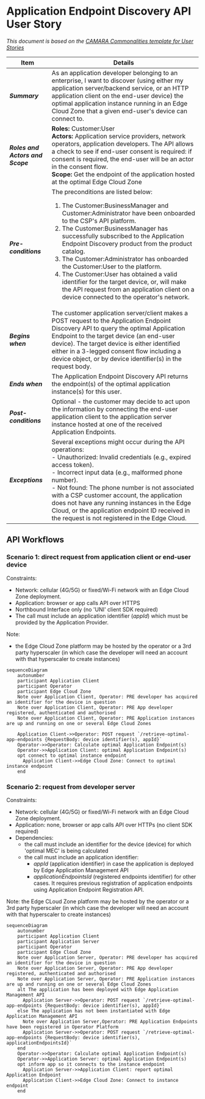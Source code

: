 
# Application Endpoint Discovery API  User Story

_This document is based on the [CAMARA Commonalities template for User Stories](https://github.com/camaraproject/Commonalities/blob/main/documentation/Userstory-template.md)_

| **Item** | **Details** |
| ---- | ------- |
| **_Summary_** | As an application developer belonging to an enterprise, I want to discover (using either my application server/backend service, or an HTTP application client on the end-user device) the optimal application instance running in an Edge Cloud Zone that a given end-user's device can connect to. |
| **_Roles and Actors and Scope_** | **Roles:** Customer:User<br> **Actors:** Application service providers, network operators, application developers. The API allows a check to see if end-user consent is required: if consent is required, the end-user will be an actor in the consent flow. <br> **Scope:** Get the endpoint of the application hosted at the optimal Edge Cloud Zone |
| **_Pre-conditions_** |The preconditions are listed below:<br><ol><li>The Customer:BusinessManager and Customer:Administrator have been onboarded to the CSP's API platform.</li><li>The Customer:BusinessManager has successfully subscribed to the Application Endpoint Discovery product from the product catalog.</li><li>The Customer:Administrator has onboarded the Customer:User to the platform.</li><li>The Customer:User has obtained a valid identifier for the target device, or, will make the API request from an application client on a device connected to the operator's network.</li>|
| **_Begins when_** | The customer application server/client makes a POST request to the Application Endpoint Discovery API to query the optimal Application Endpoint to the target device (an end-user device). The target device is either identified either in a 3-legged consent flow including a device object, or by device identifier(s) in the request body.|
| **_Ends when_** | The Application Endpoint Discovery API returns the endpoint(s) of the optimal application instance(s) for this user.|
| **_Post-conditions_** | Optional - the customer may decide to act upon the information by connecting the end-user application client to the application server instance hosted at one of the received Application Endpoints. |
| **_Exceptions_** | Several exceptions might occur during the API operations:<br>- Unauthorized: Invalid credentials (e.g., expired access token).<br>- Incorrect input data (e.g., malformed phone number). <br>- Not found: The phone number is not associated with a CSP customer account, the application does not have any running instances in the Edge Cloud, or the application endpoint ID received in the request is not registered in the Edge Cloud. |

## API Workflows

### Scenario 1: direct request from application client or end-user device

Constraints:

- Network: cellular (4G/5G) or fixed/Wi-Fi network with an Edge Cloud Zone deployment.
- Application: browser or app calls API over HTTPS
- Northbound Interface only (no 'UNI' client SDK required)
- The call must include an application identifier (_appId_) which must be provided by the Application Provider.

Note:

- the Edge Cloud Zone platform may be hosted by the operator or a 3rd party hyperscaler (in which case the developer will need an account with that hyperscaler to create instances)

```mermaid
sequenceDiagram
    autonumber
    participant Application Client
    participant Operator
    participant Edge Cloud Zone
    Note over Application Client, Operator: PRE developer has acquired an identifier for the device in question
    Note over Application Client, Operator: PRE App developer registered, authenticated and authorised
    Note over Application Client, Operator: PRE Application instances are up and running on one or several Edge Cloud Zones  

    Application Client->>Operator: POST request `/retrieve-optimal-app-endpoints {RequestBody: device identifier(s), appId}`
    Operator->>Operator: Calculate optimal Application Endpoint(s)
    Operator->>Application Client: optimal Application Endpoint(s)
    opt connect to optimal instance endpoint
      Application Client->>Edge Cloud Zone: Connect to optimal instance endpoint
    end
```

### Scenario 2: request from developer server

Constraints:

- Network: cellular (4G/5G) or fixed/Wi-Fi network with an Edge Cloud Zone deployment.
- Application: none, browser or app calls API over HTTPs (no client SDK required)
- Dependencies:
  - the call must include an identifier for the device (device) for which 'optimal  MEC' is being calculated
  - the call must include an application identifier:
    - _appId_ (application identifier) in case the application is deployed by Edge Application Management API
    - _applicationEndpointsId_ (registered endpoints identifier) for other cases. It requires previous registration of application endpoints using Application Endpoint Registration API.

Note: the Edge CLoud Zone platform may be hosted by the operator or a 3rd party hyperscaler (in which case the developer will need an account with that hyperscaler to create instances)

```mermaid
sequenceDiagram
    autonumber
    participant Application Client
    participant Application Server
    participant Operator    
    participant Edge Cloud Zone
    Note over Application Server, Operator: PRE developer has acquired an identifier for the device in question
    Note over Application Server, Operator: PRE App developer registered, authenticated and authorised
    Note over Application Server, Operator: PRE Application instances are up and running on one or several Edge Cloud Zones
    alt The application has been deployed with Edge Application Management API
      Application Server->>Operator: POST request `/retrieve-optimal-app-endpoints {RequestBody: device identifier(s), appId}`
    else The application has not been instantiated with Edge Application Management API
      Note over Application Server,Operator: PRE Application Endpoints have been registered in Operator Platform
      Application Server->>Operator: POST request `/retrieve-optimal-app-endpoints {RequestBody: device identifier(s), applicationEndpointsId}`
    end   
    Operator->>Operator: Calculate optimal Application Endpoint(s)
    Operator->>Application Server: optimal Application Endpoint(s)
    opt inform app so it connects to the instance endpoint
      Application Server->>Application Client: report optimal Application Endpoint
      Application Client->>Edge Cloud Zone: Connect to instance endpoint
    end
```
